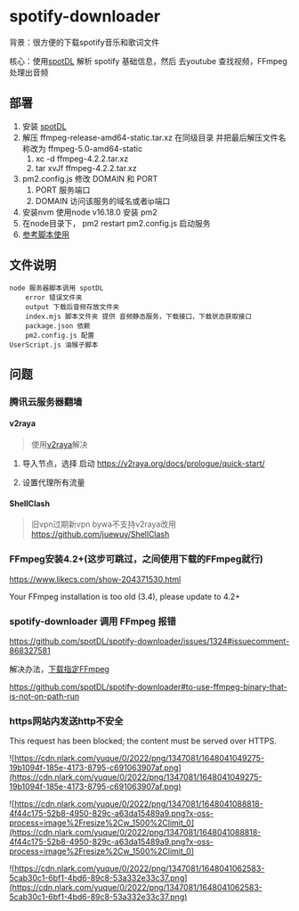 # spotify-downloader

背景：很方便的下载spotify音乐和歌词文件

核心：使用[spotDL](https://github.com/spotDL/spotify-downloader) 解析 spotify 基础信息，然后 去youtube 查找视频，FFmpeg 处理出音频

## 部署
1. 安装 [spotDL](https://github.com/spotDL/spotify-downloader) 
2. 解压 ffmpeg-release-amd64-static.tar.xz 在同级目录  并把最后解压文件名称改为  ffmpeg-5.0-amd64-static
    1. xc -d ffmpeg-4.2.2.tar.xz 
    2. tar xvJf ffmpeg-4.2.2.tar.xz
3. pm2.config.js 修改 DOMAIN 和 PORT
    1. PORT 服务端口
    2. DOMAIN 访问该服务的域名或者ip端口
4. 安装nvm 使用node v16.18.0 安装 pm2 
5. 在node目录下， pm2 restart pm2.config.js  启动服务
6. [参考脚本使用](./spotify%E8%84%9A%E6%9C%AC%E4%BD%BF%E7%94%A8.md)
## 文件说明

```
node 服务器脚本调用 spotDL
    error 错误文件夹
    output 下载后音频存放文件夹
    index.mjs 脚本文件夹 提供 音频静态服务，下载接口，下载状态获取接口
    package.json 依赖
    pm2.config.js 配置
UserScript.js 油猴子脚本
```

## 问题
### 腾讯云服务器翻墙

#### v2raya

> 使用[v2raya](https://v2raya.org/docs/prologue/installation/debian/)解决

1. 导入节点，选择 启动 https://v2raya.org/docs/prologue/quick-start/

2. 设置代理所有流量

#### ShellClash

> 旧vpn过期新vpn bywa不支持v2raya改用 https://github.com/juewuy/ShellClash

### FFmpeg安装4.2+(这步可跳过，之间使用下载的FFmpeg就行)

https://www.likecs.com/show-204371530.html

Your FFmpeg installation is too old (3.4), please update to 4.2+

### spotify-downloader 调用 FFmpeg 报错

https://github.com/spotDL/spotify-downloader/issues/1324#issuecomment-868327581

解决办法，[下载指定FFmpeg](https://johnvansickle.com/ffmpeg/releases/ffmpeg-release-amd64-static.tar.xz)

https://github.com/spotDL/spotify-downloader#to-use-ffmpeg-binary-that-is-not-on-path-run 

### https网站内发送http不安全

This request has been blocked; the content must be served over HTTPS.

![https://cdn.nlark.com/yuque/0/2022/png/1347081/1648041049275-19b1094f-185e-4173-8795-c691063907af.png](https://cdn.nlark.com/yuque/0/2022/png/1347081/1648041049275-19b1094f-185e-4173-8795-c691063907af.png)

![https://cdn.nlark.com/yuque/0/2022/png/1347081/1648041088818-4f44c175-52b8-4950-829c-a63da15489a9.png?x-oss-process=image%2Fresize%2Cw_1500%2Climit_0](https://cdn.nlark.com/yuque/0/2022/png/1347081/1648041088818-4f44c175-52b8-4950-829c-a63da15489a9.png?x-oss-process=image%2Fresize%2Cw_1500%2Climit_0)

![https://cdn.nlark.com/yuque/0/2022/png/1347081/1648041062583-5cab30c1-6bf1-4bd6-89c8-53a332e33c37.png](https://cdn.nlark.com/yuque/0/2022/png/1347081/1648041062583-5cab30c1-6bf1-4bd6-89c8-53a332e33c37.png)







